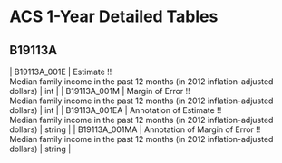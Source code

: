# ACS 1-Year Detailed Tables

## B19113A

| B19113A_001E | Estimate !!<br>Median family income in the past 12 months (in 2012 inflation-adjusted dollars) | int |
| B19113A_001M | Margin of Error !!<br>Median family income in the past 12 months (in 2012 inflation-adjusted dollars) | int |
| B19113A_001EA | Annotation of Estimate !!<br>Median family income in the past 12 months (in 2012 inflation-adjusted dollars) | string |
| B19113A_001MA | Annotation of Margin of Error !!<br>Median family income in the past 12 months (in 2012 inflation-adjusted dollars) | string |

